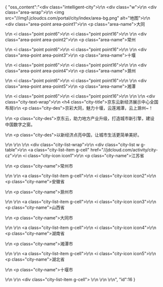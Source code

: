{
	"oss_content":"<div class=\"intelligent-city\">\r\n  <div class=\"w\">\r\n    <div class=\"area-wrap\">\r\n      <img src=\"//img1.jcloudcs.com/portal/city/index/area-bg.png\" alt=\"地图\">\r\n      <div class=\"area-point area-point1\">\r\n        <p class=\"area-name\">大同</p>\r\n        <i class=\"point point6\"></i>\r\n        <i class=\"point point16\"></i>\r\n      </div>\r\n      <div class=\"area-point area-point2\">\r\n        <p class=\"area-name\">常州</p>\r\n        <i class=\"point point6\"></i>\r\n        <i class=\"point point16\"></i>\r\n      </div>\r\n      <div class=\"area-point area-point3\">\r\n        <p class=\"area-name\">十堰</p>\r\n        <i class=\"point point6\"></i>\r\n        <i class=\"point point16\"></i>\r\n      </div>\r\n      <div class=\"area-point area-point4\">\r\n        <p class=\"area-name\">滁州</p>\r\n        <i class=\"point point6\"></i>\r\n        <i class=\"point point16\"></i>\r\n      </div>\r\n      <div class=\"area-point area-point5\">\r\n        <p class=\"area-name\">湘潭</p>\r\n        <i class=\"point point6\"></i>\r\n        <i class=\"point point16\"></i>\r\n      </div>\r\n    </div>\r\n    <div class=\"city-text-wrap\">\r\n      <h4 class=\"city-title\">京东云新经济展示中心全国布局</h4>\r\n      <p class=\"city-des\">京彩大同，魅力十堰，云莲湘潭，云上滁州~！</p>\r\n      <p class=\"city-des\">京东云，助力地方产业升级，打造城市新引擎，建设中国数字之窗。</p>\r\n      <p class=\"city-des\">以新经济点亮中国，让城市生活更简单美好。</p>\r\n    </div>\r\n  </div>\r\n  <div class=\"city-list-wrap\">\r\n    <div class=\"city-list w g-table\">\r\n      <a class=\"city-list-item g-cell\" href=\"//jdcloud.com/activity/city-cz\">\r\n        <i class=\"city-icon icon1\"></i>\r\n        <p class=\"city-name\">江苏省</p>\r\n        <p class=\"city-name\">常州市</p>\r\n      </a>\r\n      <a class=\"city-list-item g-cell\">\r\n        <i class=\"city-icon icon2\"></i>\r\n        <p class=\"city-name\">安徽省</p>\r\n        <p class=\"city-name\">滁州市</p>\r\n      </a>\r\n      <a class=\"city-list-item g-cell\">\r\n        <i class=\"city-icon icon3\"></i>\r\n        <p class=\"city-name\">山西省</p>\r\n        <p class=\"city-name\">大同市</p>\r\n      </a>\r\n      <a class=\"city-list-item g-cell\">\r\n        <i class=\"city-icon icon4\"></i>\r\n        <p class=\"city-name\">湖南省</p>\r\n        <p class=\"city-name\">湘潭市</p>\r\n      </a>\r\n      <a class=\"city-list-item g-cell\">\r\n        <i class=\"city-icon icon5\"></i>\r\n        <p class=\"city-name\">湖北省</p>\r\n        <p class=\"city-name\">十堰市</p>\r\n      </a>\r\n      <div class=\"city-list-item g-cell\">&nbsp;</div>\r\n    </div>\r\n  </div>\r\n</div>",
	"id":16
}